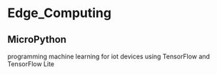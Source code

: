 # Edge_Computing
## MicroPython
programming machine learning for iot devices using TensorFlow and TensorFlow Lite
